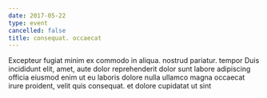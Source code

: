 ```yaml
---
date: 2017-05-22
type: event
cancelled: false
title: consequat. occaecat
---
```

Excepteur fugiat minim ex commodo in aliqua. nostrud pariatur. tempor Duis incididunt elit, amet, aute dolor reprehenderit dolor sunt labore adipiscing officia eiusmod enim ut eu laboris dolore nulla ullamco magna occaecat irure proident, velit quis consequat. et dolore cupidatat ut sint